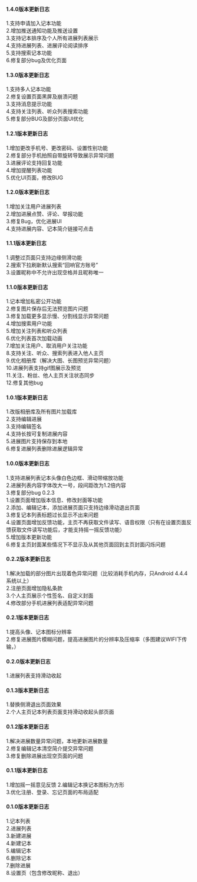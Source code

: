 #### 1.4.0版本更新日志  
1.支持申请加入记本功能  
2.增加推送通知功能及推送设置  
3.支持记本排序及个人所有进展列表展示  
4.支持进展列表、进展评论阅读排序  
5.支持搜索记本功能  
6.修复部分bug及优化页面  
#### 1.3.0版本更新日志
1.支持多人记本功能  
2.修复设置页面黑屏及崩溃问题  
3.支持消息提示功能  
4.支持关注列表、听众列表搜索功能  
5.修复部分BUG及部分页面UI优化  
#### 1.2.1版本更新日志    
1.增加更改手机号、更改密码、设置性别功能  
2.修复部分手机拍照自带旋转导致展示异常问题  
3.进展评论支持回复功能  
4.增加提醒列表功能  
5.优化UI页面，修改BUG  
#### 1.2.0版本更新日志   
1.增加关注用户进展列表  
2.增加进展点赞、评论、举报功能  
3.修复Bug，优化进展UI  
4.支持进展内容、记本简介链接可点击    
#### 1.1.1版本更新日志    
1.调整过页面只支持边缘侧滑功能  
2.搜索下拉刷新默认搜索“回响官方账号”   
3.设置昵称中不允许出现空格并且昵称唯一  
#### 1.1.0版本更新日志    
1.记本增加私密公开功能  
2.修复图片保存后无法预览图片问题  
3.修复加载更多显示慢、分割线显示异常问题  
4.增加搜索用户功能  
5.增加关注列表和听众列表  
6.优化列表首次加载动画  
7.增加关注用户、取消用户关注功能  
8.支持关注、听众、搜索列表进入他人主页  
9.优化相册库（解决大图、长图预览异常问题）  
10.进展列表支持gif图展示及预览     
11.关注、粉丝、他人主页关注状态同步  
12.修复其他bug
#### 1.0.1版本更新日志    
1.改版相册库及所有图片加载库  
2.支持编辑进展  
3.支持编辑签名  
4.支持长按可复制进展内容  
5.进展图片支持保存到本地   
6.修复进展列表删除进展逻辑异常  
#### 1.0.0版本更新日志      
1.支持进展列表记本头像白色边框、滑动带缩放功能  
2.进展列表内容字体改大一号，段间距改为1.2倍内容  
3.修复部分bug
0.2.3  
1.设置页面增加版本信息、修改封面等功能  
2.添加、编辑记本，添加进展页面只支持边缘滑动退出页面  
3.修复记本列表标题过长显示不出来问题  
4.设置页面增加反馈功能，主页不再获取文件读写、语音权限（只有在设置页面反馈获取文件读写功能后，才能支持摇一摇反馈功能）  
5.增加版本更新功能  
6.修复主页封面某些情况下不显示及从其他页面回到主页封面闪烁问题  
#### 0.2.2版本更新日志   
1.解决加载的部分图片出现着色异常问题（比较消耗手机内存，只Android 4.4.4系统以上）  
2.注册页面增加隐私条款  
3.个人主页展示个性签名、自定义封面  
4.修改部分手机进展列表适配异常问题  
#### 0.2.1版本更新日志     
1.提高头像、记本图标分辨率  
2.修复进展图片模糊问题，提高进展图片的分辨率及压缩率（多图建议WIFI下传输，）  
#### 0.2.0版本更新日志     
1.进展列表支持滑动收起  
#### 0.1.3版本更新日志     
1.替换侧滑退出页面效果  
2.个人主页记本列表页面支持滑动收起头部页面  
#### 0.1.2版本更新日志     
1.解决进展数量异常问题，本地更新进展数量   
2.修复编辑记本清空简介提交异常问题  
3.修复删除进展出现空页面的问题  
#### 0.1.1版本更新日志     
1.增加摇一摇意见反馈 
2.编辑记本换记本图标为方形  
3.优化注册、登录、忘记页面的布局适配  
#### 0.1.0版本更新日志     
1.记本列表  
2.进展列表  
3.新建进展  
4.新建记本  
5.编辑记本  
6.删除记本  
7.删除进展  
8.设置页（包含修改昵称、退出）  
